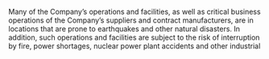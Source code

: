 Many of the Company’s operations and facilities, as well as critical business operations of the Company’s suppliers and contract
manufacturers,  are  in  locations  that  are  prone  to  earthquakes  and  other  natural  disasters.  In  addition,  such  operations  and
facilities  are  subject  to  the  risk  of  interruption  by  fire,  power  shortages,  nuclear  power  plant  accidents  and  other  industrial